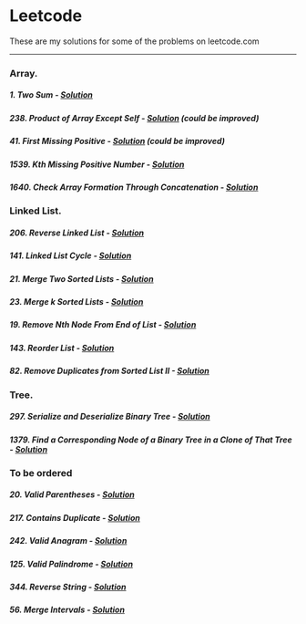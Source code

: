 # Leetcode

These are my solutions for some of the problems on leetcode.com

---

### Array.
##### 1. Two Sum - [Solution](./1.py)
##### 238. Product of Array Except Self - [Solution](./238.py) (could be improved)
##### 41. First Missing Positive - [Solution](./41.py) (could be improved)
##### 1539. Kth Missing Positive Number - [Solution](./1539.py)
##### 1640. Check Array Formation Through Concatenation - [Solution](./1640.py)


### Linked List.
##### 206. Reverse Linked List - [Solution](./206.py)
##### 141. Linked List Cycle - [Solution](./141.py)
##### 21. Merge Two Sorted Lists - [Solution](./21.py)
##### 23. Merge k Sorted Lists - [Solution](./23.py)
##### 19. Remove Nth Node From End of List - [Solution](./19.py)
##### 143. Reorder List - [Solution](./143.py)
##### 82. Remove Duplicates from Sorted List II - [Solution](./82.py)


### Tree.
##### 297. Serialize and Deserialize Binary Tree - [Solution](./297.py)
##### 1379. Find a Corresponding Node of a Binary Tree in a Clone of That Tree - [Solution](./1379.py)


### To be ordered

##### 20. Valid Parentheses - [Solution](./20.py)
##### 217. Contains Duplicate - [Solution](./217.py)
##### 242. Valid Anagram - [Solution](./242.py)
##### 125. Valid Palindrome - [Solution](./125.py)
##### 344. Reverse String - [Solution](./344.py)
##### 56. Merge Intervals - [Solution](./56.py)

